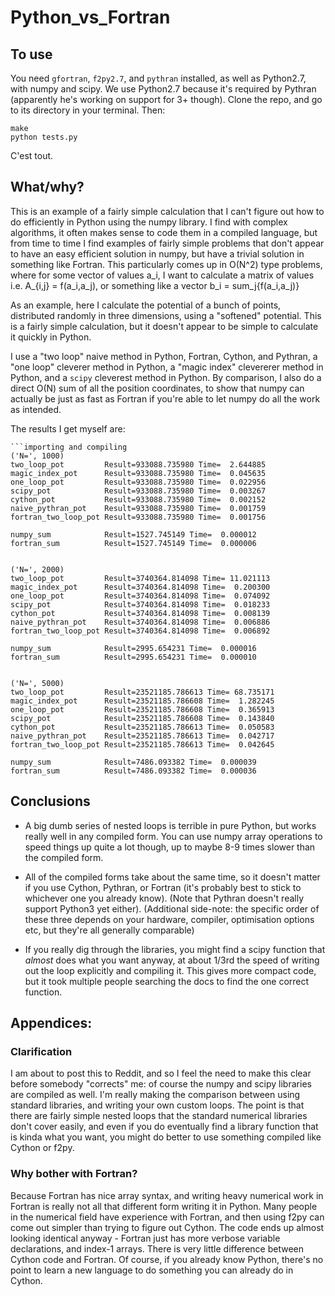 # Python_vs_Fortran

## To use

You need `gfortran`, `f2py2.7`, and `pythran` installed, as well as Python2.7, with numpy and scipy. We use Python2.7 because it's required by Pythran (apparently he's working on support for 3+ though). Clone the repo, and go to its directory in your terminal. Then:

```
make
python tests.py
```

C'est tout.

## What/why?

This is an example of a fairly simple calculation that I can't figure out how to do efficiently in Python using the numpy library.
I find with complex algorithms, it often makes sense to code them in a compiled language, but from time to time I find examples of fairly
simple problems that don't appear to have an easy efficient solution in numpy, but have a trivial solution in something like Fortran.
This particularly comes up in O(N^2) type problems, where for some vector of values a_i, I want to calculate a matrix of values
i.e. A_{i,j} = f(a_i,a_j), or something like a vector b_i = sum_j{f(a_i,a_j)}

As an example, here I calculate the potential of a bunch of points, distributed randomly in three dimensions, using a "softened" potential.
This is a fairly simple calculation, but it doesn't appear to be simple to calculate it quickly in Python.

I use a "two loop" naive method in Python, Fortran, Cython, and Pythran, a "one loop" cleverer method in Python, a "magic index" clevererer method in Python, and a `scipy` cleverest method in Python.
By comparison, I also do a direct O(N) sum of all the position coordinates, to show that numpy can actually be just as fast as Fortran if you're
able to let numpy do all the work as intended.

The results I get myself are:

```
```importing and compiling
('N=', 1000)
two_loop_pot         Result=933088.735980 Time=  2.644885
magic_index_pot      Result=933088.735980 Time=  0.045635
one_loop_pot         Result=933088.735980 Time=  0.022956
scipy_pot            Result=933088.735980 Time=  0.003267
cython_pot           Result=933088.735980 Time=  0.002152
naive_pythran_pot    Result=933088.735980 Time=  0.001759
fortran_two_loop_pot Result=933088.735980 Time=  0.001756

numpy_sum            Result=1527.745149 Time=  0.000012
fortran_sum          Result=1527.745149 Time=  0.000006


('N=', 2000)
two_loop_pot         Result=3740364.814098 Time= 11.021113
magic_index_pot      Result=3740364.814098 Time=  0.200300
one_loop_pot         Result=3740364.814098 Time=  0.074092
scipy_pot            Result=3740364.814098 Time=  0.018233
cython_pot           Result=3740364.814098 Time=  0.008139
naive_pythran_pot    Result=3740364.814098 Time=  0.006886
fortran_two_loop_pot Result=3740364.814098 Time=  0.006892

numpy_sum            Result=2995.654231 Time=  0.000016
fortran_sum          Result=2995.654231 Time=  0.000010


('N=', 5000)
two_loop_pot         Result=23521185.786613 Time= 68.735171
magic_index_pot      Result=23521185.786608 Time=  1.282245
one_loop_pot         Result=23521185.786608 Time=  0.365913
scipy_pot            Result=23521185.786608 Time=  0.143840
cython_pot           Result=23521185.786613 Time=  0.050583
naive_pythran_pot    Result=23521185.786613 Time=  0.042717
fortran_two_loop_pot Result=23521185.786613 Time=  0.042645

numpy_sum            Result=7486.093382 Time=  0.000039
fortran_sum          Result=7486.093382 Time=  0.000036
```

## Conclusions

- A big dumb series of nested loops is terrible in pure Python, but works really well in any compiled form. You can use numpy array operations to speed things up quite a lot though, up to maybe 8-9 times slower than the compiled form.

- All of the compiled forms take about the same time, so it doesn't matter if you use Cython, Pythran, or Fortran (it's probably best to stick to whichever one you already know). (Note that Pythran doesn't really support Python3 yet either). (Additional side-note: the specific order of these three depends on your hardware, compiler, optimisation options etc, but they're all generally comparable)

- If you really dig through the libraries, you might find a scipy function that *almost* does what you want anyway, at about 1/3rd the speed of writing out the loop explicitly and compiling it. This gives more compact code, but it took multiple people searching the docs to find the one correct function.

## Appendices:

### Clarification
I am about to post this to Reddit, and so I feel the need to make this clear before somebody "corrects" me: of course the numpy and scipy libraries are compiled as well. I'm really making the comparison between using standard libraries, and writing your own custom loops. The point is that there are fairly simple nested loops that the standard numerical libraries don't cover easily, and even if you do eventually find a library function that is kinda what you want, you might do better to use something compiled like Cython or f2py.

### Why bother with Fortran?
Because Fortran has nice array syntax, and writing heavy numerical work in Fortran is really not all that different form writing it in Python. Many people in the numerical field have experience with Fortran, and then using f2py can come out simpler than trying to figure out Cython. The code ends up almost looking identical anyway - Fortran just has more verbose variable declarations, and index-1 arrays. There is very little difference between Cython code and Fortran. Of course, if you already know Python, there's no point to learn a new language to do something you can already do in Cython.
